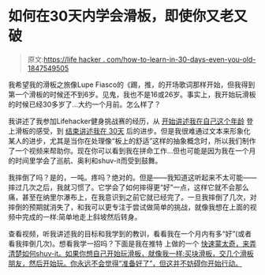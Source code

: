 # 如何在30天内学会滑板，即使你又老又破

> 原文:[https://life hacker . com/how-to-learn-in-30-days-even-you-old-1847549505](https://lifehacker.com/how-to-learn-to-skateboard-in-30-days-even-if-youre-old-1847549505)

我希望我的滑板之旅像Lupe Fiasco的《踢，推，的开场歌词那样开始，但我得到第一个滑板的时候还不到6岁。见鬼，我也不是16或26岁。事实上，我开始玩滑板的时候已经30多岁了...大约一个月前。怎么样了？

我讲述了我参加Lifehacker健身挑战赛的经历，从 [开始讲述我在自己这个年龄](https://lifehacker.com/can-i-learn-to-skateboard-in-my-30s-1847081610) 登上滑板的感受，到 [结束讲述我在 30天](https://lifehacker.com/can-i-learn-to-skateboard-in-a-month-1844675741) 后的进步。但是我很难通过文本来形象化某人的进步，尤其是当你在处理像“板上的舒适”这样的抽象概念时，所以我们制作了一个视频来帮助你。现在你可以看到我在拼命工作...但也可能是因为我在一个月的时间里学会了巡航、奥利和shuv-it而受到鼓舞。

我摔倒了吗？是的，一吨。疼吗？绝对的。但是——我知道这听起来不太可能——摔过几次之后，我就习惯了。它学会了如何摔得更“好”一点，这样它就不会那么痛，甚至在纳里尔瀑布上，在我意识到之前它就已经完了。一旦我摔倒了几次，对摔倒的预期就消失了，和我可以更专注于尝试做简单的挑战，就像我想在上面的视频中完成的一样:简单地走上斜坡然后转身。

查看视频，听我讲述我的目标和我学到的教训，看看我在一个月内有多“好”(或者看我摔倒几次)。想看我学一招吗？下面是我在推特 上做的一个 [快速蒙太奇，来弄清楚如何shuv-it。如果你想自己开始玩滑板，就像我一样:买块滑板，交几个滑板朋友，然后开始玩。你永远不会觉得“准备好了”，但这并不妨碍你开始行动。](https://twitter.com/JordanMCalhoun/status/1406650200614113280?s=20)